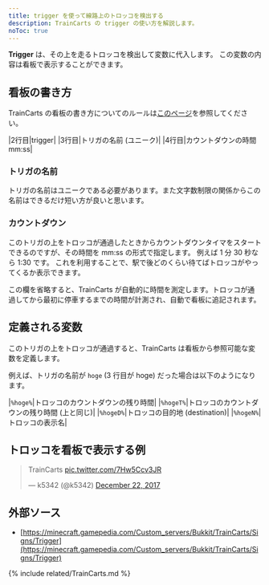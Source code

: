 ```yaml
---
title: trigger を使って線路上のトロッコを検出する
description: TrainCarts の trigger の使い方を解説します。
noToc: true
---
```


**Trigger** は、その上を走るトロッコを検出して変数に代入します。
この変数の内容は看板で表示することができます。

## 看板の書き方
TrainCarts の看板の書き方についてのルールは[このページ](/plugins/traincarts/signs)を参照してください。

|2行目|trigger|
|3行目|トリガの名前 (ユニーク)|
|4行目|カウントダウンの時間 mm:ss|

### トリガの名前
トリガの名前はユニークである必要があります。また文字数制限の関係からこの名前はできるだけ短い方が良いと思います。

### カウントダウン
このトリガの上をトロッコが通過したときからカウントダウンタイマをスタートできるのですが、その時間を mm:ss の形式で指定します。
例えば 1 分 30 秒なら 1:30 です。
これを利用することで、駅で後どのくらい待てばトロッコがやってくるか表示できます。

この欄を省略すると、TrainCarts が自動的に時間を測定します。トロッコが通過してから最初に停車するまでの時間が計測され、自動で看板に追記されます。

## 定義される変数
このトリガの上をトロッコが通過すると、TrainCarts は看板から参照可能な変数を定義します。

例えば、トリガの名前が `hoge` (3 行目が hoge) だった場合は以下のようになります。

|`%hoge%`|トロッコのカウントダウンの残り時間|
|`%hogeT%`|トロッコのカウントダウンの残り時間 (上と同じ)|
|`%hogeD%`|トロッコの目的地 (destination)|
|`%hogeN%`|トロッコの表示名|

## トロッコを看板で表示する例
<blockquote class="twitter-tweet" data-partner="tweetdeck"><p lang="en" dir="ltr">TrainCarts <a href="https://t.co/7Hw5Ccv3JR">pic.twitter.com/7Hw5Ccv3JR</a></p>&mdash; k5342 (@k5342) <a href="https://twitter.com/k5342/status/944191138466074625?ref_src=twsrc%5Etfw">December 22, 2017</a></blockquote>
<script async src="https://platform.twitter.com/widgets.js" charset="utf-8"></script>


## 外部ソース
* [https://minecraft.gamepedia.com/Custom_servers/Bukkit/TrainCarts/Signs/Trigger](https://minecraft.gamepedia.com/Custom_servers/Bukkit/TrainCarts/Signs/Trigger)

{% include related/TrainCarts.md %}
